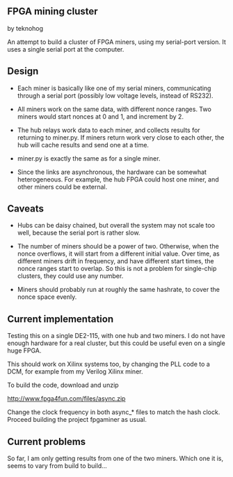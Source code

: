 FPGA mining cluster
-------------------

by teknohog

An attempt to build a cluster of FPGA miners, using my serial-port
version. It uses a single serial port at the computer.


Design
------

* Each miner is basically like one of my serial miners, communicating
  through a serial port (possibly low voltage levels, instead of
  RS232).

* All miners work on the same data, with different nonce ranges. Two
  miners would start nonces at 0 and 1, and increment by 2.

* The hub relays work data to each miner, and collects results for
  returning to miner.py. If miners return work very close to each
  other, the hub will cache results and send one at a time.
 
* miner.py is exactly the same as for a single miner.

* Since the links are asynchronous, the hardware can be somewhat
  heterogeneous. For example, the hub FPGA could host one miner, and
  other miners could be external.

Caveats
-------

* Hubs can be daisy chained, but overall the system may not scale too
  well, because the serial port is rather slow.

* The number of miners should be a power of two. Otherwise, when the
  nonce overflows, it will start from a different initial value. Over
  time, as different miners drift in frequency, and have different
  start times, the nonce ranges start to overlap. So this is not a
  problem for single-chip clusters, they could use any number.

* Miners should probably run at roughly the same hashrate, to cover
  the nonce space evenly.


Current implementation
----------------------

Testing this on a single DE2-115, with one hub and two miners. I do
not have enough hardware for a real cluster, but this could be useful
even on a single huge FPGA.

This should work on Xilinx systems too, by changing the PLL code to a
DCM, for example from my Verilog Xilinx miner.

To build the code, download and unzip

http://www.fpga4fun.com/files/async.zip

Change the clock frequency in both async_* files to match the hash
clock. Proceed building the project fpgaminer as usual.


Current problems
----------------

So far, I am only getting results from one of the two miners. Which
one it is, seems to vary from build to build...
